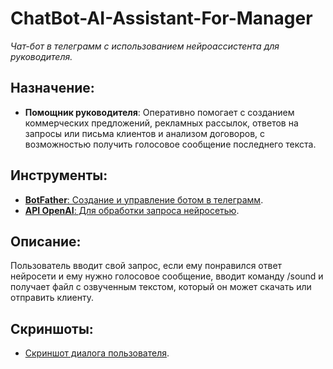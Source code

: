 # ChatBot-AI-Assistant-For-Manager
*Чат-бот в телеграмм с использованием нейроассистента для руководителя.*

## Назначение:
- **Помощник руководителя**: Оперативно помогает с созданием коммерческих предложений, рекламных рассылок, ответов на запросы или письма клиентов и анализом договоров, с возможностью получить голосовое сообщение последнего текста.

## Инструменты:
- [**BotFather**: Создание и управление ботом в телеграмм](<https://telegram.me/botfather>).
- [**API OpenAI**: Для обработки запроса нейросетью](https://platform.openai.com).

## Описание:
Пользователь вводит свой запрос, если ему понравился ответ нейросети и ему нужно голосовое сообщение, вводит команду /sound и получает файл с озвученным текстом, который он может скачать или отправить клиенту.

## Скриншоты:
- [Скриншот диалога пользователя](img/).

